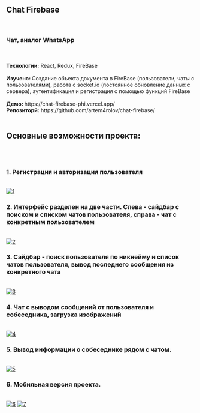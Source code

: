 
<div id="header">
  <h2>Chat Firebase</h2>
  <br/>
  <h3>Чат, аналог WhatsApp</h3>
  <br/>
  <br/>
  <strong>Технологии:</strong> React, Redux, FireBase
  <br/>
  <br/>
  <strong>Изучено: </strong> Создание объекта документа в FireBase (пользователи, чаты с пользователями), работа с socket.io (постоянное обновление данных с сервера), аутентификация и регистрация с помощью функций FireBase
  <br/>
  <br/>
  <strong>Демо: </strong> https://chat-firebase-phi.vercel.app/
  <br/>
  <strong>Репозиторй:</strong> https://github.com/artem4rolov/chat-firebase/
  <br/>
  <br/>
  <h2>Основные возможности проекта:</h2>
  <br/>
  <br/>
  <h3>1. Регистрация и авторизация пользователя</h3>
  <br/>
  <a href="https://imgbb.com/"><img src="https://i.ibb.co/HPCDG2P/1.jpg" alt="1" border="0"></a>
  <br/>
  <h3>2. Интерфейс разделен на две части. Слева - сайдбар с поиском и списком чатов пользователя, справа - чат с конкретным пользователем</h3>
  <br/>
  <a href="https://ibb.co/sWy5Fqz"><img src="https://i.ibb.co/hYDXKVw/2.jpg" alt="2" border="0"></a>
  <br/>
  <h3>3. Сайдбар - поиск пользователя по никнейму и список чатов пользователя, вывод последнего сообщения из конкретного чата</h3>
  <br/>
  <a href="https://ibb.co/fSn8WSK"><img src="https://i.ibb.co/RSBhKSM/3.jpg" alt="3" border="0"></a>
  <br/>
  <h3>4. Чат с выводом сообщений от пользователя и собеседника, загрузка изображений</h3>
  <br/>
  <a href="https://ibb.co/dP3FXWL"><img src="https://i.ibb.co/gSXNQjP/4.jpg" alt="4" border="0"></a>
  <br/>
  <h3>5. Вывод информации о собеседнике рядом с чатом.</h3>
  <br/>
  <a href="https://ibb.co/y8hknWv"><img src="https://i.ibb.co/zS82hG9/5.jpg" alt="5" border="0"></a>
  <br/>
  <h3>6. Мобильная версия проекта.</h3>
  <br/>
  <a href="https://ibb.co/g91zzMb"><img src="https://i.ibb.co/c35DDcK/6.jpg" alt="6" border="0"></a>
  <a href="https://ibb.co/NVXwnVf"><img src="https://i.ibb.co/YR6vTRJ/7.jpg" alt="7" border="0"></a>
</div>
